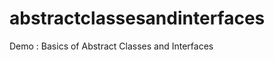 abstractclassesandinterfaces
============================

Demo : Basics of Abstract Classes and Interfaces 

